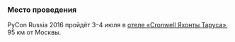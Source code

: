### Место проведения

PyCon Russia 2016 пройдёт 3&ndash;4 июля в [отеле «Cronwell Яхонты Таруса»](http://tarusa-kurort.ru/kontakty/kontakty-otelya/), 95 км от Москвы.

